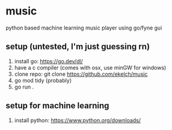 # music
python based machine learning music player using go/fyne gui

## setup (untested, I'm just guessing rn)
1) install go: https://go.dev/dl/
2) have a c compiler (comes with osx, use minGW for windows)
3) clone repo: git clone https://github.com/ekelch/music
4) go mod tidy (probably)
5) go run .

## setup for machine learning
1) install python: https://www.python.org/downloads/
